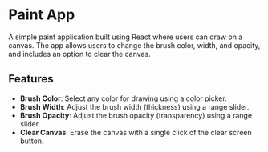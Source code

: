 # Paint App

A simple paint application built using React where users can draw on a canvas. The app allows users to change the brush color, width, and opacity, and includes an option to clear the canvas.

## Features

- **Brush Color**: Select any color for drawing using a color picker.
- **Brush Width**: Adjust the brush width (thickness) using a range slider.
- **Brush Opacity**: Adjust the brush opacity (transparency) using a range slider.
- **Clear Canvas**: Erase the canvas with a single click of the clear screen button.
